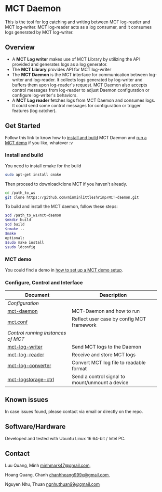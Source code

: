 # MCT Daemon

This is the tool for log catching and writing between MCT log-reader and MCT log-writer.
MCT log-reader acts as a log consumer, and it consumes logs generated by MCT log-writer.
## Overview

- A **MCT Log writer** makes use of MCT Library by utilizing the API provided and
generates logs as a log generator.
- The **MCT Library** provides API for MCT log-writer
- The **MCT Daemon** is the MCT interface for communication between log-writer
and log-reader. It collects logs generated by log-writer and buffers them upon
log-reader's request. MCT Daemon also accepts control messages from log-reader to
adjust Daemon configuration or configure log-writer's behaviors.
- A **MCT Log reader** fetches logs from MCT Daemon and consumes logs. It could send
some control messages for configuration or trigger features (log catcher).

## Get Started

Follow this link to know how to [install and build](#install-and-build)
MCT Daemon and [run a MCT demo](#mct-demo) if you like, whatever :v

### Install and build

You need to install cmake for the build

```bash
sudo apt-get install cmake
```

Then proceed to download/clone MCT if you haven't already.

```bash
cd /path_to_ws
git clone https://github.com/minminlittleshrimp/MCT-daemon.git
```

To build and install the MCT daemon, follow these steps:

```bash
$cd /path_to_ws/mct-daemon
$mkdir build
$cd build
$cmake ..
$make
optional:
$sudo make install
$sudo ldconfig
```

### MCT demo
You could find a demo in [how to set up a MCT demo
setup](doc/mct_demo_setup.md).

### Configure, Control and Interface

| Document | Description |
|----|----|
| *Configuration* ||
|[mct-daemon](doc/mct-daemon.md) | MCT-Daemon and how to run |
|[mct.conf](doc/mct.conf.md) | Reflect user case by config MCT framework|
| *Control running instances of MCT*||
|[mct-log-writer](doc/mct-log-writer.md)| Send MCT logs to the Daemon |
|[mct-log-reader](doc/mct-log-reader.md)| Receive and store MCT logs |
|[mct-log-converter](doc/mct-log-converter.md)| Convert MCT log file to readable format |
|[mct-logstorage-ctrl](doc/mct-logstorage-ctrl.md)| Send a control signal to mount/unmount a device |

## Known issues

In case issues found, please contact via email or directly on the repo.

## Software/Hardware

Developed and tested with Ubuntu Linux 16 64-bit / Intel PC.

## Contact

Luu Quang, Minh <minhmark47@gmail.com>,

Hoang Quang, Chanh <chanhhoang999x@gmail.com>,

Nguyen Nhu, Thuan <ngnhuthuan99@gmail.com>